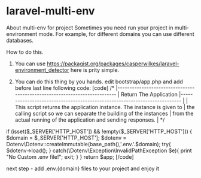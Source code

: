 # laravel-multi-env
About multi-env for project
Sometimes you need run your project in multi-environment mode. For example, for different domains you can use different databases.

How to do this.

1. You can use 
https://packagist.org/packages/casperwilkes/laravel-environment_detector
here is prity simple.

2. You can do this thing by you hands.
edit bootstrap/app.php and add before last line following code:
[code]
/*
|--------------------------------------------------------------------------
| Return The Application
|--------------------------------------------------------------------------
|
| This script returns the application instance. The instance is given to
| the calling script so we can separate the building of the instances
| from the actual running of the application and sending responses.
|
*/

if (isset($_SERVER['HTTP_HOST']) && !empty($_SERVER['HTTP_HOST']))
{
    $domain = $_SERVER['HTTP_HOST'];
    $dotenv = Dotenv\Dotenv::createImmutable(base_path(),'.env.'.$domain);
    try{
        $dotenv->load();
    } catch(\Dotenv\Exception\InvalidPathException $e){
        print "No Custom .env file!";
        exit;
    }
}
return $app;
[/code]

next step - add .env.{domain} files to your project and enjoy it
